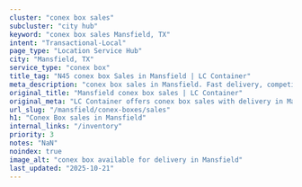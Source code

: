 ```yaml
---
cluster: "conex box sales"
subcluster: "city hub"
keyword: "conex box sales Mansfield, TX"
intent: "Transactional-Local"
page_type: "Location Service Hub"
city: "Mansfield, TX"
service_type: "conex box"
title_tag: "N45 conex box Sales in Mansfield | LC Container"
meta_description: "conex box sales in Mansfield. Fast delivery, competitive pricing. Serving conex boxes area. Quote ID: 5CX. Call (214) 524-4168 for your free quote today."
original_title: "Mansfield conex box sales | LC Container"
original_meta: "LC Container offers conex box sales with delivery in Mansfield, TX. Local. Fast quotes. Since 2003."
url_slug: "/mansfield/conex-boxes/sales"
h1: "Conex Box sales in Mansfield"
internal_links: "/inventory"
priority: 3
notes: "NaN"
noindex: true
image_alt: "conex box available for delivery in Mansfield"
last_updated: "2025-10-21"
---
```


<!-- TODO: Add unique city/inventory copy, images, and internal links here. -->
